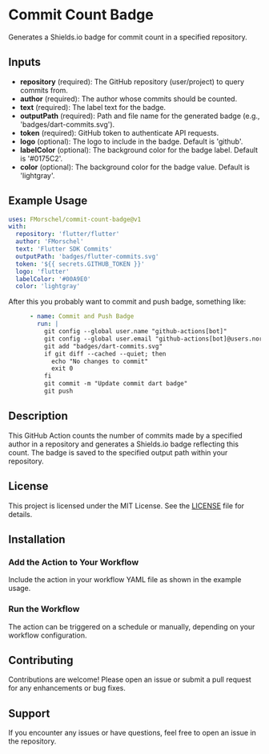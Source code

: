 # Commit Count Badge

Generates a Shields.io badge for commit count in a specified repository.

## Inputs

- **repository** (required): The GitHub repository (user/project) to query commits from.
- **author** (required): The author whose commits should be counted.
- **text** (required): The label text for the badge.
- **outputPath** (required): Path and file name for the generated badge (e.g., 'badges/dart-commits.svg').
- **token** (required): GitHub token to authenticate API requests.
- **logo** (optional): The logo to include in the badge. Default is 'github'.
- **labelColor** (optional): The background color for the badge label. Default is '#0175C2'.
- **color** (optional): The background color for the badge value. Default is 'lightgray'.

## Example Usage

```yaml
uses: FMorschel/commit-count-badge@v1
with:
  repository: 'flutter/flutter'
  author: 'FMorschel'
  text: 'Flutter SDK Commits'
  outputPath: 'badges/flutter-commits.svg'
  token: '${{ secrets.GITHUB_TOKEN }}'
  logo: 'flutter'
  labelColor: '#00A9E0'
  color: 'lightgray'
```

After this you probably want to commit and push badge, something like:

```yaml
      - name: Commit and Push Badge
        run: |
          git config --global user.name "github-actions[bot]"
          git config --global user.email "github-actions[bot]@users.noreply.github.com"
          git add "badges/dart-commits.svg"
          if git diff --cached --quiet; then
            echo "No changes to commit"
            exit 0
          fi
          git commit -m "Update commit dart badge"
          git push
```

## Description

This GitHub Action counts the number of commits made by a specified author in a repository and generates a Shields.io badge reflecting this count. The badge is saved to the specified output path within your repository.

## License

This project is licensed under the MIT License. See the [LICENSE](LICENSE) file for details.

## Installation

### Add the Action to Your Workflow

Include the action in your workflow YAML file as shown in the example usage.

### Run the Workflow

The action can be triggered on a schedule or manually, depending on your workflow configuration.

## Contributing

Contributions are welcome! Please open an issue or submit a pull request for any enhancements or bug fixes.

## Support

If you encounter any issues or have questions, feel free to open an issue in the repository.
